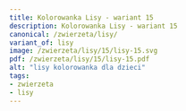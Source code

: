 ```yaml
---
title: Kolorowanka Lisy - wariant 15
description: Kolorowanka Lisy - wariant 15
canonical: /zwierzeta/lisy/
variant_of: lisy
image: /zwierzeta/lisy/15/lisy-15.svg
pdf: /zwierzeta/lisy/15/lisy-15.pdf
alt: "lisy kolorowanka dla dzieci"
tags:
- zwierzeta
- lisy
---
```

